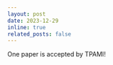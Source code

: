 ```yaml
---
layout: post
date: 2023-12-29
inline: true
related_posts: false
---
```


One paper is accepted by TPAMI!
